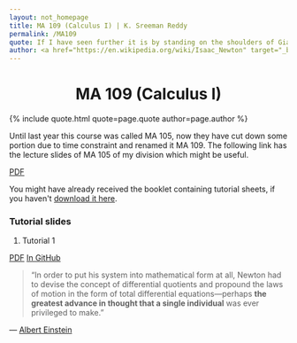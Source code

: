```yaml
---
layout: not_homepage
title: MA 109 (Calculus I) | K. Sreeman Reddy
permalink: /MA109
quote: If I have seen further it is by standing on the shoulders of Giants.
author: <a href="https://en.wikipedia.org/wiki/Isaac_Newton" target="_blank">Isaac Newton</a>
---
```

<h1 style="text-align: center;"> MA 109 (Calculus I) </h1>
{% include quote.html quote=page.quote author=page.author %}

Until last year this course was called MA 105, now they have cut down some portion due to time constraint and renamed it MA 109. The following link has the lecture slides of MA 105 of my division which might be useful.

<a class="waves-effect waves-light btn" href='https://github.com/iamsreeman/LaTeX/raw/master/MA109/MA105.pdf'>PDF</a>

You might have already received the booklet containing tutorial sheets, if you haven't [download it here](https://github.com/iamsreeman/LaTeX/raw/master/MA109/2020ma109tutorial.pdf).
### Tutorial slides
1. Tutorial 1

<a class="waves-effect waves-light btn" href='https://github.com/iamsreeman/LaTeX/raw/master/MA109/Tutorial1/Tutorial1.pdf'>PDF</a> <a class="waves-effect waves-light btn" href='https://github.com/iamsreeman/LaTeX/blob/master/MA109/Tutorial1/Tutorial1.pdf' target="_blank">In GitHub</a>

>“In order to put his system into mathematical form at all, Newton had to devise the concept of differential quotients and propound the laws of motion in the form of total differential equations—perhaps <b>the greatest advance in thought that a single individual</b> was ever privileged to make.”

― <a href="https://en.wikipedia.org/wiki/Albert_Einstein" target="_blank">Albert Einstein</a>
<img src="https://hitcounter.pythonanywhere.com/count/tag.svg?url=http%3A%2F%2Fiamsreeman.github.io%2FMA109" alt="Hits" style="display: none;">